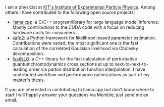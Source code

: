 I am a physicist at [KIT's Institute of Experimental Particle Physics](https://www.etp.kit.edu/english/index.php).
Among others I have contributed to the following open source projects:

* [llama.cpp](https://github.com/ggerganov/llama.cpp): a C/C++ program/library for large language model inference. Mostly contributions to the CUDA code with a focus on reducing hardware costs for consumers.
* [kafe2](https://philfitters.github.io/kafe2/): a Python framework for likelihood-based parameter estimation. Contributions were varied; the most significant one is the fast calculation of the correlated Gaussian likelihood via Cholesky decomposition.
* [fastNLO](https://inspirehep.net/literature/727193): a C++ library for the fast calculation of perturbative quantumchromodynamics cross sections at up to next-to-next-to-leading order via parton distribution function interpolation. I have contributed workflow and performance optimizations as part of my master's thesis.

If you are interested in contributing to llama.cpp but don't know where to start
I will happily answer your questions via Mumble; just send me an email.

<!---
!!OM2Fp6Fn93S
!!yhbFjk57TDr
##IQQZHG
-->
